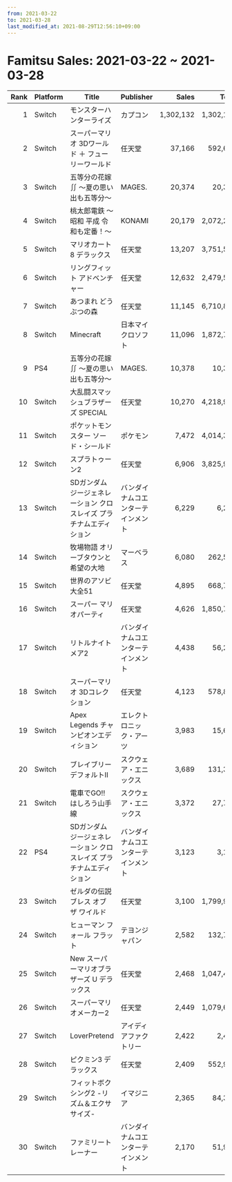 ```yaml
---
from: 2021-03-22
to: 2021-03-28
last_modified_at: 2021-08-29T12:56:10+09:00
---
```

# Famitsu Sales: 2021-03-22 ~ 2021-03-28
| Rank | Platform | Title | Publisher | Sales | Total | Rate | New |
| -: | -- | -- | -- | -: | -: | -: | -- |
| 1 | Switch | モンスターハンターライズ | カプコン | 1,302,132 | 1,302,132 | 20% | **New** |
| 2 | Switch | スーパーマリオ 3Dワールド ＋ フューリーワールド | 任天堂 | 37,166 | 592,683 | 20% |  |
| 3 | Switch | 五等分の花嫁∬ 〜夏の思い出も五等分〜 | MAGES. | 20,374 | 20,374 | 20% | **New** |
| 4 | Switch | 桃太郎電鉄 〜昭和 平成 令和も定番！〜 | KONAMI | 20,179 | 2,072,296 | 20% |  |
| 5 | Switch | マリオカート8 デラックス | 任天堂 | 13,207 | 3,751,594 | 20% |  |
| 6 | Switch | リングフィット アドベンチャー | 任天堂 | 12,632 | 2,479,573 | 20% |  |
| 7 | Switch | あつまれ どうぶつの森 | 任天堂 | 11,145 | 6,710,861 | 20% |  |
| 8 | Switch | Minecraft | 日本マイクロソフト | 11,096 | 1,872,739 | 20% |  |
| 9 | PS4 | 五等分の花嫁∬ 〜夏の思い出も五等分〜 | MAGES. | 10,378 | 10,378 | 20% | **New** |
| 10 | Switch | 大乱闘スマッシュブラザーズ SPECIAL | 任天堂 | 10,270 | 4,218,939 | 20% |  |
| 11 | Switch | ポケットモンスター ソード・シールド | ポケモン | 7,472 | 4,014,376 | 20% |  |
| 12 | Switch | スプラトゥーン2 | 任天堂 | 6,906 | 3,825,969 | 20% |  |
| 13 | Switch | SDガンダム ジージェネレーション クロスレイズ プラチナムエディション | バンダイナムコエンターテインメント | 6,229 | 6,229 | 60% | **New** |
| 14 | Switch | 牧場物語 オリーブタウンと希望の大地 | マーベラス | 6,080 | 262,501 | 20% |  |
| 15 | Switch | 世界のアソビ大全51 | 任天堂 | 4,895 | 668,725 | 20% |  |
| 16 | Switch | スーパー マリオパーティ | 任天堂 | 4,626 | 1,850,769 | 20% |  |
| 17 | Switch | リトルナイトメア2 | バンダイナムコエンターテインメント | 4,438 | 56,273 | 20% |  |
| 18 | Switch | スーパーマリオ 3Dコレクション | 任天堂 | 4,123 | 578,850 | 20% |  |
| 19 | Switch | Apex Legends チャンピオンエディション | エレクトロニック・アーツ | 3,983 | 15,648 | 80% |  |
| 20 | Switch | ブレイブリーデフォルトII | スクウェア・エニックス | 3,689 | 131,317 | 20% |  |
| 21 | Switch | 電車でGO!! はしろう山手線 | スクウェア・エニックス | 3,372 | 27,765 | 40% |  |
| 22 | PS4 | SDガンダム ジージェネレーション クロスレイズ プラチナムエディション | バンダイナムコエンターテインメント | 3,123 | 3,123 | 60% | **New** |
| 23 | Switch | ゼルダの伝説 ブレス オブ ザ ワイルド | 任天堂 | 3,100 | 1,799,930 | 20% |  |
| 24 | Switch | ヒューマン フォール フラット | テヨンジャパン | 2,582 | 132,714 | 20% |  |
| 25 | Switch | New スーパーマリオブラザーズ U デラックス | 任天堂 | 2,468 | 1,047,483 | 20% |  |
| 26 | Switch | スーパーマリオメーカー2 | 任天堂 | 2,449 | 1,079,655 | 20% |  |
| 27 | Switch | LoverPretend | アイディアファクトリー | 2,422 | 2,422 | 40% | **New** |
| 28 | Switch | ピクミン3 デラックス | 任天堂 | 2,409 | 552,910 | 20% |  |
| 29 | Switch | フィットボクシング2 -リズム＆エクササイズ- | イマジニア | 2,365 | 84,360 | 20% |  |
| 30 | Switch | ファミリートレーナー | バンダイナムコエンターテインメント | 2,170 | 51,926 | 40% |  |

